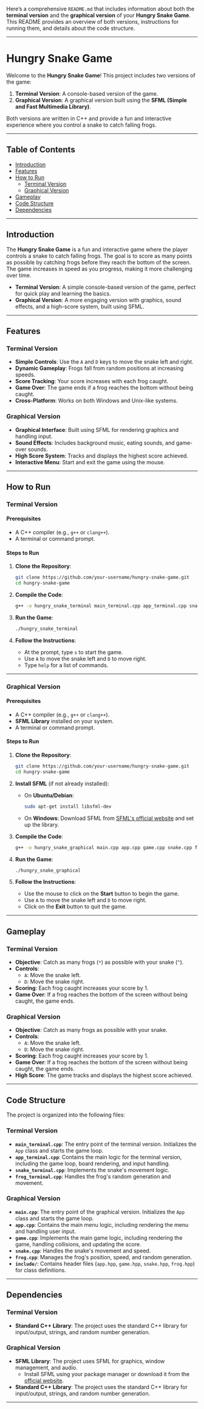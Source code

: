 Here’s a comprehensive `README.md` that includes information about both the **terminal version** and the **graphical version** of your **Hungry Snake Game**. This README provides an overview of both versions, instructions for running them, and details about the code structure.

---

# Hungry Snake Game

Welcome to the **Hungry Snake Game**! This project includes two versions of the game:
1. **Terminal Version**: A console-based version of the game.
2. **Graphical Version**: A graphical version built using the **SFML (Simple and Fast Multimedia Library)**.

Both versions are written in C++ and provide a fun and interactive experience where you control a snake to catch falling frogs.

---

## Table of Contents
- [Introduction](#introduction)
- [Features](#features)
- [How to Run](#how-to-run)
  - [Terminal Version](#terminal-version)
  - [Graphical Version](#graphical-version)
- [Gameplay](#gameplay)
- [Code Structure](#code-structure)
- [Dependencies](#dependencies)

---

## Introduction

The **Hungry Snake Game** is a fun and interactive game where the player controls a snake to catch falling frogs. The goal is to score as many points as possible by catching frogs before they reach the bottom of the screen. The game increases in speed as you progress, making it more challenging over time.

- **Terminal Version**: A simple console-based version of the game, perfect for quick play and learning the basics.
- **Graphical Version**: A more engaging version with graphics, sound effects, and a high-score system, built using SFML.

---

## Features

### Terminal Version
- **Simple Controls**: Use the `A` and `D` keys to move the snake left and right.
- **Dynamic Gameplay**: Frogs fall from random positions at increasing speeds.
- **Score Tracking**: Your score increases with each frog caught.
- **Game Over**: The game ends if a frog reaches the bottom without being caught.
- **Cross-Platform**: Works on both Windows and Unix-like systems.

### Graphical Version
- **Graphical Interface**: Built using SFML for rendering graphics and handling input.
- **Sound Effects**: Includes background music, eating sounds, and game-over sounds.
- **High Score System**: Tracks and displays the highest score achieved.
- **Interactive Menu**: Start and exit the game using the mouse.

---

## How to Run

### Terminal Version

#### Prerequisites
- A C++ compiler (e.g., `g++` or `clang++`).
- A terminal or command prompt.

#### Steps to Run
1. **Clone the Repository**:
   ```bash
   git clone https://github.com/your-username/hungry-snake-game.git
   cd hungry-snake-game
   ```

2. **Compile the Code**:
   ```bash
   g++ -o hungry_snake_terminal main_terminal.cpp app_terminal.cpp snake_terminal.cpp frog_terminal.cpp -Iinclude
   ```

3. **Run the Game**:
   ```bash
   ./hungry_snake_terminal
   ```

4. **Follow the Instructions**:
   - At the prompt, type `s` to start the game.
   - Use `A` to move the snake left and `D` to move right.
   - Type `help` for a list of commands.

---

### Graphical Version

#### Prerequisites
- A C++ compiler (e.g., `g++` or `clang++`).
- **SFML Library** installed on your system.
- A terminal or command prompt.

#### Steps to Run
1. **Clone the Repository**:
   ```bash
   git clone https://github.com/your-username/hungry-snake-game.git
   cd hungry-snake-game
   ```

2. **Install SFML** (if not already installed):
   - On **Ubuntu/Debian**:
     ```bash
     sudo apt-get install libsfml-dev
     ```
   - On **Windows**: Download SFML from [SFML's official website](https://www.sfml-dev.org/download.php) and set up the library.

3. **Compile the Code**:
   ```bash
   g++ -o hungry_snake_graphical main.cpp app.cpp game.cpp snake.cpp frog.cpp -Iinclude -lsfml-graphics -lsfml-window -lsfml-system -lsfml-audio
   ```

4. **Run the Game**:
   ```bash
   ./hungry_snake_graphical
   ```

5. **Follow the Instructions**:
   - Use the mouse to click on the **Start** button to begin the game.
   - Use `A` to move the snake left and `D` to move right.
   - Click on the **Exit** button to quit the game.

---

## Gameplay

### Terminal Version
- **Objective**: Catch as many frogs (`*`) as possible with your snake (`^`).
- **Controls**:
  - `A`: Move the snake left.
  - `D`: Move the snake right.
- **Scoring**: Each frog caught increases your score by 1.
- **Game Over**: If a frog reaches the bottom of the screen without being caught, the game ends.

### Graphical Version
- **Objective**: Catch as many frogs as possible with your snake.
- **Controls**:
  - `A`: Move the snake left.
  - `D`: Move the snake right.
- **Scoring**: Each frog caught increases your score by 1.
- **Game Over**: If a frog reaches the bottom of the screen without being caught, the game ends.
- **High Score**: The game tracks and displays the highest score achieved.

---

## Code Structure

The project is organized into the following files:

### Terminal Version
- **`main_terminal.cpp`**: The entry point of the terminal version. Initializes the `App` class and starts the game loop.
- **`app_terminal.cpp`**: Contains the main logic for the terminal version, including the game loop, board rendering, and input handling.
- **`snake_terminal.cpp`**: Implements the snake's movement logic.
- **`frog_terminal.cpp`**: Handles the frog's random generation and movement.

### Graphical Version
- **`main.cpp`**: The entry point of the graphical version. Initializes the `App` class and starts the game loop.
- **`app.cpp`**: Contains the main menu logic, including rendering the menu and handling user input.
- **`game.cpp`**: Implements the main game logic, including rendering the game, handling collisions, and updating the score.
- **`snake.cpp`**: Handles the snake's movement and speed.
- **`frog.cpp`**: Manages the frog's position, speed, and random generation.
- **`include/`**: Contains header files (`app.hpp`, `game.hpp`, `snake.hpp`, `frog.hpp`) for class definitions.

---

## Dependencies

### Terminal Version
- **Standard C++ Library**: The project uses the standard C++ library for input/output, strings, and random number generation.

### Graphical Version
- **SFML Library**: The project uses SFML for graphics, window management, and audio.
  - Install SFML using your package manager or download it from the [official website](https://www.sfml-dev.org/).
- **Standard C++ Library**: The project uses the standard C++ library for input/output, strings, and random number generation.

---

